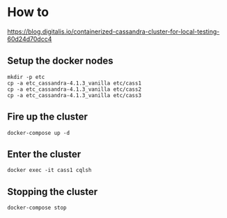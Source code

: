# How to

https://blog.digitalis.io/containerized-cassandra-cluster-for-local-testing-60d24d70dcc4

## Setup the docker nodes
```
mkdir -p etc
cp -a etc_cassandra-4.1.3_vanilla etc/cass1
cp -a etc_cassandra-4.1.3_vanilla etc/cass2
cp -a etc_cassandra-4.1.3_vanilla etc/cass3
```

## Fire up the cluster

```
docker-compose up -d
```

## Enter the cluster

```
docker exec -it cass1 cqlsh
```

## Stopping the cluster
```
docker-compose stop
```